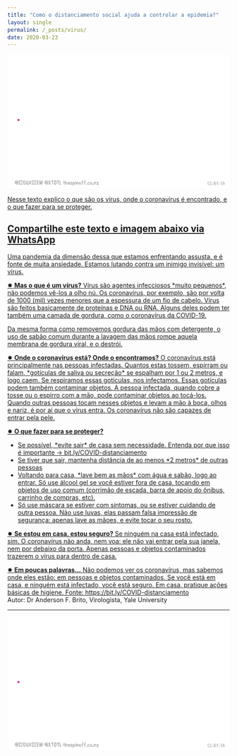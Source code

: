 ```yaml
---
title: "Como o distanciamento social ajuda a controlar a epidemia?"
layout: single
permalink: /_posts/virus/
date: 2020-03-23
---
```


<a href="https://bit.ly/COVID-distanciamento"><img src="/assets/images/cadeiasLoop.gif" width="700">

Nesse texto explico o que são os vírus, onde o coronavírus é encontrado, e o que fazer para se proteger.

## Compartilhe este texto e imagem abaixo via WhatsApp

Uma pandemia da dimensão dessa que estamos enfrentando assusta, e é fonte de muita ansiedade. Estamos lutando contra um inimigo invisível: um vírus.


✹ **Mas o que é um vírus?**
Vírus são agentes infecciosos \*muito pequenos\*, não podemos vê-los a olho nú. Os coronavírus, por exemplo, são por volta de 1000 (mil) vezes menores que a espessura de um fio de cabelo. Vírus são feitos basicamente de proteínas e DNA ou RNA. Alguns deles podem ter também uma camada de gordura, como o coronavírus da COVID-19.

Da mesma forma como removemos gordura das mãos com detergente, o uso de sabão comum durante a lavagem das mãos rompe aquela membrana de gordura viral, e o destrói.

✹ **Onde o coronavírus está? Onde o encontramos?**
O coronavírus está principalmente nas pessoas infectadas. Quantos estas tossem, espirram ou falam, \*gotículas de saliva ou secreção\* se espalham por 1 ou 2 metros, e logo caem. Se respiramos essas gotículas, nos infectamos. Essas gotículas podem também contaminar objetos. A pessoa infectada, quando cobre a tosse ou o espirro com a mão, pode contaminar objetos ao tocá-los. Quando outras pessoas tocam nesses objetos e levam a mão à boca, olhos e nariz, é por aí que o vírus entra. Os coronavírus não são capazes de entrar pela pele.

✹ **O que fazer para se proteger?**
- Se possível, \*evite sair\* de casa sem necessidade. Entenda por que isso é importante → bit.ly/COVID-distanciamento
- Se tiver que sair, mantenha distância de ao menos \*2 metros\* de outras pessoas
- Voltando para casa, \*lave bem as mãos\* com água e sabão, logo ao entrar. Só use álcool gel se você estiver fora de casa, tocando em objetos de uso comum (corrimão de escada, barra de apoio do ônibus, carrinho de compras, etc).
- Só use máscara se estiver com sintomas, ou se estiver cuidando de outra pessoa. Não use luvas, elas passam falsa impressão de segurança: apenas lave as mãoes, e evite tocar o seu rosto.

✹ **Se estou em casa, estou seguro?**
Se ninguém na casa está infectado, sim. O coronavírus não anda, nem voa: ele não vai entrar pela sua janela, nem por debaixo da porta. Apenas pessoas e objetos contaminados trazerem o vírus para dentro de casa.

✹ **Em poucas palavras...**
Não podemos ver os coronavírus, mas sabemos onde eles estão: em pessoas e objetos contaminados. Se você está em casa, e ninguém está infectado, você está seguro. Em casa, pratique ações básicas de higiene.
Fonte: <https://bit.ly/COVID-distanciamento><br>
Autor: Dr Anderson F. Brito, Virologista, Yale University

***

<img src="/assets/images/cadeiasLoop.gif">


